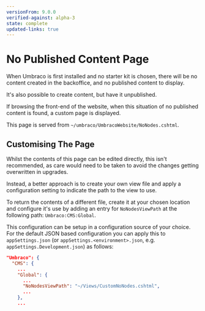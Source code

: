 ```yaml
---
versionFrom: 9.0.0
verified-against: alpha-3
state: complete
updated-links: true
---
```


# No Published Content Page

When Umbraco is first installed and no starter kit is chosen, there will be no content created in the backoffice, and no published content to display.

It's also possible to create content, but have it unpublished.

If browsing the front-end of the website, when this situation of no published content is found, a custom page is displayed.

This page is served from `~/umbraco/UmbracoWebsite/NoNodes.cshtml`.

## Customising The Page

Whilst the contents of this page can be edited directly, this isn't recommended, as care would need to be taken to avoid the changes getting overwritten in upgrades.

Instead, a better approach is to create your own view file and apply a configuration setting to indicate the path to the view to use.

To return the contents of a different file, create it at your chosen location and configure it's use by adding an entry for `NoNodesViewPath` at the following path: `Umbraco:CMS:Global`.

This configuration can be setup in a configuration source of your choice.  For the default JSON based configuration you can apply this to `appSettings.json` (or `appSettings.<environment>.json`, e.g. `appSettings.Development.json`) as follows:

```json
"Umbraco": {
  "CMS": {
    ...
    "Global": {
      ...
      "NoNodesViewPath": "~/Views/CustomNoNodes.cshtml",
      ...
    },
    ...
```
